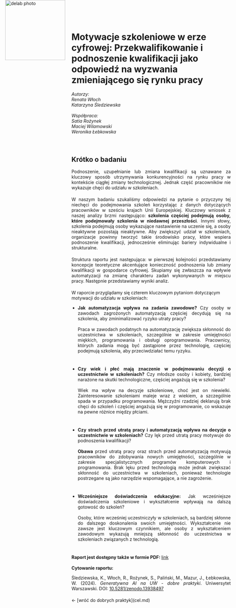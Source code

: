 <div style="position: absolute; top: 0; left: 1.3em; width: 190px; height: 190px; overflow: hidden;">
    <img src="/genai_site/assets/logo2.png" alt="delab photo" style="width: 100%; height: 100%; object-fit: contain; display: block;">
</div>

<h1 style="margin-top: 50px;"> <b>Motywacje szkoleniowe w erze cyfrowej:</b> Przekwalifikowanie i podnoszenie kwalifikacji jako odpowiedź na wyzwania zmieniającego się rynku pracy </h1>

<i>Autorzy:<br>
Renata Włoch <br>
Katarzyna Śledziewska<br>
<br>
Współpraca: <br>
Satia Rożynek<br>
Maciej Wilamowski<br>
Weronika Łebkowska 
</i>
<br></br>

<h2 style="margin-top: 50px;"> <b>Krótko o badaniu</b> </h2>

<div style="text-align: justify; margin-bottom: 20px;"> 
Podnoszenie, uzupełnianie lub zmiana kwalifikacji są uznawane za kluczowy sposób utrzymywania konkurencyjności na rynku pracy w kontekście ciągłej zmiany technologicznej. Jednak część pracowników nie wykazuje chęci do udziału w szkoleniach. 
</div>

<div style="text-align: justify; margin-bottom: 20px;"> 
W naszym badaniu szukaliśmy odpowiedzi na pytanie o przyczyny tej niechęci do podejmowania szkoleń korzystając z danych dotyczących pracowników w sześciu krajach Unii Europejskiej. Kluczowy wniosek z naszej analizy brzmi następująco: <b>szkolenia częściej podejmują osoby, które  podejmowały szkolenia w niedawnej przeszłości</b>. Innymi słowy, szkolenia podejmują osoby wykazujące nastawienie na uczenie się, a osoby nieaktywne pozostają nieaktywne. Aby zwiększyć udział w szkoleniach, organizacje powinny tworzyć takie środowisko pracy, które wspiera podnoszenie kwalifikacji, jednocześnie eliminując bariery indywidualne i strukturalne. 
</div>

<div style="text-align: justify; margin-bottom: 20px;"> 
Struktura raportu jest następująca: w pierwszej kolejności przedstawiamy koncepcje teoretyczne akcentujące konieczność podnoszenia lub zmiany kwalifikacji w gospodarce cyfrowej. Skupiamy się zwłaszcza na wpływie automatyzacji na zmianę charakteru zadań wykonywanych w miejscu pracy. Następnie przedstawiamy wyniki analiz. 
</div>

W raporcie przyglądamy się czterem kluczowym pytaniom dotyczącym motywacji do udziału w szkoleniach:

<ul style="list-style-type: disc; padding-left: 20px;">
  <li style="text-align: justify; margin-bottom: 40px;">
    <b>Jak automatyzacja wpływa na zadania zawodowe?</b> Czy osoby w zawodach zagrożonych automatyzacją częściej decydują się na szkolenia, aby zminimalizować ryzyko utraty pracy?<br></br>
    Praca w zawodach podatnych na automatyzację zwiększa skłonność do uczestnictwa w szkoleniach, szczególnie w zakresie umiejętności miękkich, programowania i obsługi oprogramowania. Pracownicy, których zadania mogą być zastąpione przez technologię, częściej podejmują szkolenia, aby przeciwdziałać temu ryzyku.

  </li>
  <li style="text-align: justify; margin-bottom: 40px;">
    <b>Czy wiek i płeć mają znaczenie w podejmowaniu decyzji o uczestnictwie w szkoleniach?</b> Czy młodsze osoby i kobiety, bardziej narażone na skutki technologiczne, częściej angażują się w szkolenia?<br></br>
    Wiek ma wpływ na decyzje szkoleniowe, choć jest on niewielki. Zainteresowanie szkoleniami maleje wraz z wiekiem, a szczególnie spada w przypadku programowania. Mężczyźni rzadziej deklarują brak chęci do szkoleń i częściej angażują się w programowanie, co wskazuje na pewne różnice między płciami.

  </li>
  <li style="text-align: justify; margin-bottom: 40px;">
    <b>Czy strach przed utratą pracy i automatyzacją wpływa na decyzje o uczestnictwie w szkoleniach?</b> Czy lęk przed utratą pracy motywuje do podnoszenia kwalifikacji?<br></br>
    <b>Obawa</b> przed utratą pracy oraz strach przed automatyzacją motywują pracowników do zdobywania nowych umiejętności, szczególnie w zakresie specjalistycznych programów komputerowych i programowania. Brak lęku przed technologią może jednak zwiększać skłonność do uczestnictwa w szkoleniach, ponieważ technologie postrzegane są jako narzędzie wspomagające, a nie zagrożenie.

  </li>    
  <li style="text-align: justify; margin-bottom: 40px;">
    <b>Wcześniejsze doświadczenia edukacyjne:</b> Jak wcześniejsze doświadczenia szkoleniowe i wykształcenie wpływają na dalszą gotowość do szkoleń?<br></br>
    Osoby, które wcześniej uczestniczyły w szkoleniach, są bardziej skłonne do dalszego doskonalenia swoich umiejętności. Wykształcenie nie zawsze jest kluczowym czynnikiem, ale osoby z wykształceniem zawodowym wykazują mniejszą skłonność do uczestnictwa w szkoleniach związanych z technologią.
  </li>
</ul>


<b>Raport jest dostępny także w formie PDF: </b> <a href="https://zenodo.org/records/13938497" target="_blank">link</a>
<br></br>
<b>Cytowanie raportu:</b>
<div style="text-align: justify; margin-bottom: 20px;"> 
Śledziewska, K., Włoch, R., Rożynek, S., Paliński, M., Mazur, J., Łebkowska, W. (2024). <i>Generatywna AI na UW - dobre praktyki</i>. Uniwersytet Warszawski. DOI: <a href="https://zenodo.org/records/13938497" target="_blank">10.5281/zenodo.13938497</a>
</div>
← [wróć do dobrych praktyk](cel.md)
